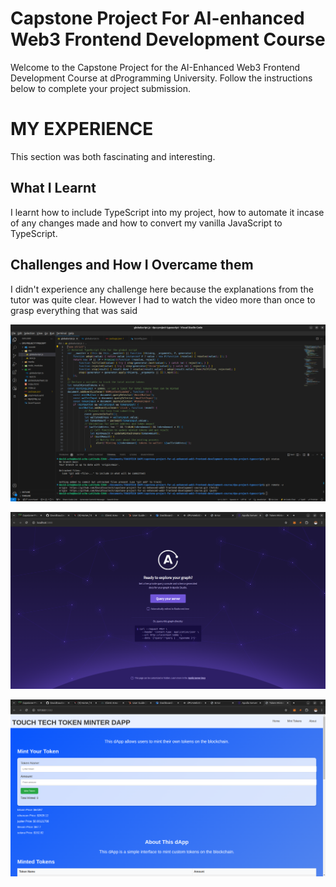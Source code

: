 # Capstone Project For AI-enhanced Web3 Frontend Development Course
Welcome to the Capstone Project for the AI-Enhanced Web3 Frontend Development Course at dProgramming University. Follow the instructions below to complete your project submission.

# MY EXPERIENCE

This section was both fascinating and interesting. 

## What I Learnt
I learnt how to include TypeScript into my project, how to automate it incase of any changes made and how to convert my vanilla JavaScript to TypeScript.

## Challenges and How I Overcame them

I didn't experience any challenge here because the explanations from the tutor was quite clear. However I had to watch the video more than once to grasp everything that was said













![work-area-image](media/images/work-area.png)

![graphql-server-image](media/images/graphql-server-running.png)

![dAPP-frontend-image](media/images/dAPP-frontend.png)